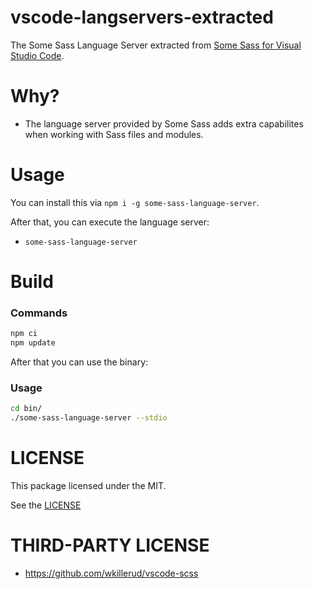 # vscode-langservers-extracted

The Some Sass Language Server extracted from [Some Sass for Visual Studio Code](https://github.com/wkillerud/vscode-scss).


# Why?

- The language server provided by Some Sass adds extra capabilites when working with Sass files and modules.

# Usage

You can install this via `npm i -g some-sass-language-server`.

After that, you can execute the language server:

- `some-sass-language-server`

# Build

### Commands

```bash
npm ci
npm update
```

After that you can use the binary:

### Usage
```bash
cd bin/
./some-sass-language-server --stdio
```

# LICENSE

This package licensed under the MIT.

See the [LICENSE](./LICENSE)

# THIRD-PARTY LICENSE

- https://github.com/wkillerud/vscode-scss
